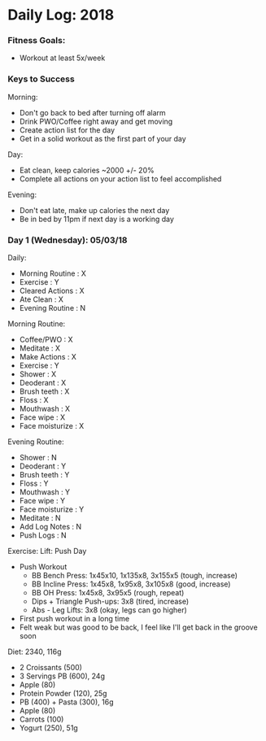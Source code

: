 # Daily Log: 2018

### Fitness Goals:
* Workout at least 5x/week

### Keys to Success
Morning:
* Don't go back to bed after turning off alarm
* Drink PWO/Coffee right away and get moving
* Create action list for the day
* Get in a solid workout as the first part of your day

Day:
* Eat clean, keep calories ~2000 +/- 20%
* Complete all actions on your action list to feel accomplished

Evening:
* Don't eat late, make up calories the next day
* Be in bed by 11pm if next day is a working day

### Day 1 (Wednesday): 05/03/18
Daily:
* Morning Routine : X
* Exercise        : Y
* Cleared Actions : X
* Ate Clean       : X
* Evening Routine : N

Morning Routine:
* Coffee/PWO      : X
* Meditate        : X
* Make Actions    : X
* Exercise        : Y
* Shower          : X
* Deoderant       : X
* Brush teeth     : X
* Floss           : X
* Mouthwash       : X
* Face wipe       : X
* Face moisturize : X

Evening Routine:
* Shower          : N
* Deoderant       : Y
* Brush teeth     : Y
* Floss           : Y
* Mouthwash       : Y
* Face wipe       : Y
* Face moisturize : Y
* Meditate        : N
* Add Log Notes   : N
* Push Logs       : N

Exercise: Lift: Push Day
* Push Workout
    * BB Bench Press: 1x45x10, 1x135x8, 3x155x5 (tough, increase)
    * BB Incline Press: 1x45x8, 1x95x8, 3x105x8 (good, increase)
    * BB OH Press: 1x45x8, 3x95x5 (rough, repeat)
    * Dips + Triangle Push-ups: 3x8 (tired, increase)
    * Abs - Leg Lifts: 3x8 (okay, legs can go higher)
* First push workout in a long time
* Felt weak but was good to be back, I feel like I'll get back in the groove soon

Diet: 2340, 116g
* 2 Croissants (500)
* 3 Servings PB (600), 24g
* Apple (80)
* Protein Powder (120), 25g
* PB (400) + Pasta (300), 16g
* Apple (80)
* Carrots (100)
* Yogurt (250), 51g
